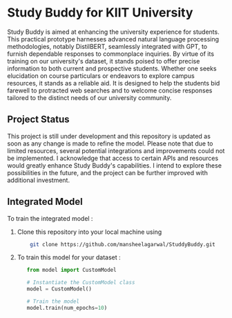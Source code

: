 # Study Buddy for KIIT University

Study Buddy is aimed at enhancing the university experience for students. This practical prototype harnesses advanced natural language processing methodologies, notably DistilBERT, seamlessly integrated with GPT, to furnish dependable responses to commonplace inquiries. By virtue of its training on our university's dataset, it stands poised to offer precise information to both current and prospective students. Whether one seeks elucidation on course particulars or endeavors to explore campus resources, it stands as a reliable aid. It is designed to help the students bid farewell to protracted web searches and to welcome concise responses tailored to the distinct needs of our university community.

## Project Status

This project is still under development and this repository is updated as soon as any change is made to refine the model. Please note that due to limited resources, several potential integrations and improvements could not be implemented. I acknowledge that access to certain APIs and resources would greatly enhance Study Buddy's capabilities. I intend to explore these possibilities in the future, and the project can be further improved with additional investment. 

## Integrated Model

To train the integrated model :
1. Clone this repository into your local machine using
   ```bash
       git clone https://github.com/mansheelagarwal/StuddyBuddy.git
2. To train this model for your dataset :
   ```python
      from model import CustomModel

      # Instantiate the CustomModel class
      model = CustomModel()

      # Train the model
      model.train(num_epochs=10)
   
   






